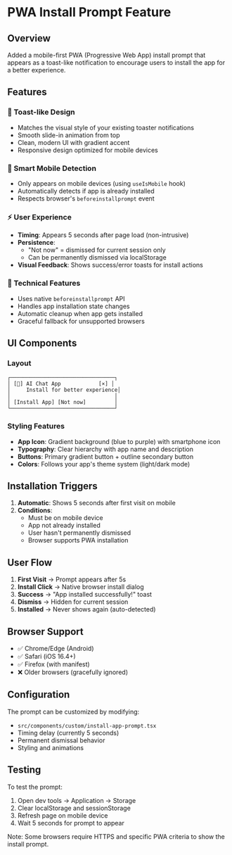 # PWA Install Prompt Feature

## Overview
Added a mobile-first PWA (Progressive Web App) install prompt that appears as a toast-like notification to encourage users to install the app for a better experience.

## Features

### 🎨 Toast-like Design
- Matches the visual style of your existing toaster notifications
- Smooth slide-in animation from top
- Clean, modern UI with gradient accent
- Responsive design optimized for mobile devices

### 📱 Smart Mobile Detection
- Only appears on mobile devices (using `useIsMobile` hook)
- Automatically detects if app is already installed
- Respects browser's `beforeinstallprompt` event

### ⚡ User Experience
- **Timing**: Appears 5 seconds after page load (non-intrusive)
- **Persistence**: 
  - "Not now" = dismissed for current session only
  - Can be permanently dismissed via localStorage
- **Visual Feedback**: Shows success/error toasts for install actions

### 🔧 Technical Features
- Uses native `beforeinstallprompt` API
- Handles app installation state changes
- Automatic cleanup when app gets installed
- Graceful fallback for unsupported browsers

## UI Components

### Layout
```
┌─────────────────────────────────┐
│ [📱] AI Chat App            [×] │
│     Install for better experience│  
│                                 │
│ [Install App] [Not now]         │
└─────────────────────────────────┘
```

### Styling Features
- **App Icon**: Gradient background (blue to purple) with smartphone icon
- **Typography**: Clear hierarchy with app name and description
- **Buttons**: Primary gradient button + outline secondary button  
- **Colors**: Follows your app's theme system (light/dark mode)

## Installation Triggers

1. **Automatic**: Shows 5 seconds after first visit on mobile
2. **Conditions**: 
   - Must be on mobile device
   - App not already installed  
   - User hasn't permanently dismissed
   - Browser supports PWA installation

## User Flow

1. **First Visit** → Prompt appears after 5s
2. **Install Click** → Native browser install dialog
3. **Success** → "App installed successfully!" toast
4. **Dismiss** → Hidden for current session
5. **Installed** → Never shows again (auto-detected)

## Browser Support

- ✅ Chrome/Edge (Android)
- ✅ Safari (iOS 16.4+) 
- ✅ Firefox (with manifest)
- ❌ Older browsers (gracefully ignored)

## Configuration

The prompt can be customized by modifying:
- `src/components/custom/install-app-prompt.tsx`
- Timing delay (currently 5 seconds)
- Permanent dismissal behavior
- Styling and animations

## Testing

To test the prompt:
1. Open dev tools → Application → Storage
2. Clear localStorage and sessionStorage  
3. Refresh page on mobile device
4. Wait 5 seconds for prompt to appear

Note: Some browsers require HTTPS and specific PWA criteria to show the install prompt.